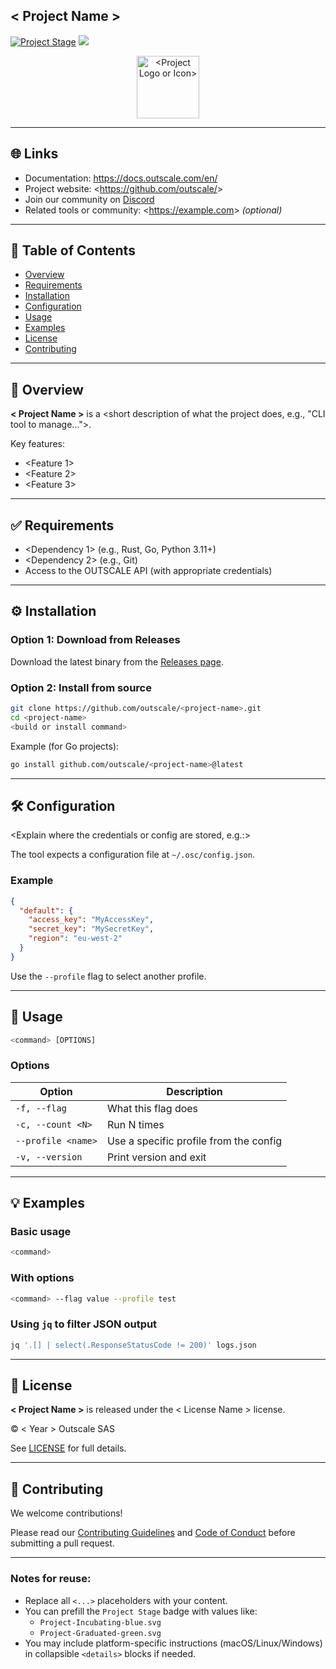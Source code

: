 ## **< Project Name >**

[![Project Stage](https://docs.outscale.com/fr/userguide/_images/Project-Sandbox-yellow.svg)](https://docs.outscale.com/en/userguide/Open-Source-Projects.html) [![](https://dcbadge.limes.pink/api/server/HUVtY5gT6s?style=flat&theme=default-inverted)](https://discord.gg/HUVtY5gT6s)

<p align="center">
  <img alt="<Project Logo or Icon>" src="<Logo URL or Placeholder>" width="100px">
</p>

---

## 🌐 Links

- Documentation: <https://docs.outscale.com/en/>
- Project website: <https://github.com/outscale/<project-name>>
- Join our community on [Discord](https://discord.gg/HUVtY5gT6s)
- Related tools or community: <<https://example.com>> *(optional)*

---

## 📄 Table of Contents

- [Overview](#-overview)
- [Requirements](#-requirements)
- [Installation](#-installation)
- [Configuration](#-configuration)
- [Usage](#-usage)
- [Examples](#-examples)
- [License](#-license)
- [Contributing](#-contributing)

---

## 🧭 Overview

**< Project Name >** is a <short description of what the project does, e.g., "CLI tool to manage...">.

Key features:
- <Feature 1>
- <Feature 2>
- <Feature 3>

---

## ✅ Requirements

- <Dependency 1> (e.g., Rust, Go, Python 3.11+)
- <Dependency 2> (e.g., Git)
- Access to the OUTSCALE API (with appropriate credentials)

---

## ⚙️ Installation

### Option 1: Download from Releases

Download the latest binary from the [Releases page](https://github.com/outscale/<project-name>/releases).

### Option 2: Install from source

```bash
git clone https://github.com/outscale/<project-name>.git
cd <project-name>
<build or install command>
````

Example (for Go projects):

```bash
go install github.com/outscale/<project-name>@latest
```

---

## 🛠 Configuration

\<Explain where the credentials or config are stored, e.g.:>

The tool expects a configuration file at `~/.osc/config.json`.

### Example

```json
{
  "default": {
    "access_key": "MyAccessKey",
    "secret_key": "MySecretKey",
    "region": "eu-west-2"
  }
}
```

Use the `--profile` flag to select another profile.

---

## 🚀 Usage

```bash
<command> [OPTIONS]
```

### Options

| Option             | Description                            |
| ------------------ | -------------------------------------- |
| `-f, --flag`       | What this flag does                    |
| `-c, --count <N>`  | Run N times                            |
| `--profile <name>` | Use a specific profile from the config |
| `-v, --version`    | Print version and exit                 |

---

## 💡 Examples

### Basic usage

```bash
<command>
```

### With options

```bash
<command> --flag value --profile test
```

### Using `jq` to filter JSON output

```bash
jq '.[] | select(.ResponseStatusCode != 200)' logs.json
```

---

## 📜 License

**< Project Name >** is released under the < License Name > license.

© < Year > Outscale SAS

See [LICENSE](./LICENSE) for full details.

---

## 🤝 Contributing

We welcome contributions!

Please read our [Contributing Guidelines](CONTRIBUTING.md) and [Code of Conduct](CODE_OF_CONDUCT.md) before submitting a pull request.

---

### Notes for reuse:
- Replace all `<...>` placeholders with your content.
- You can prefill the `Project Stage` badge with values like:
  - `Project-Incubating-blue.svg`
  - `Project-Graduated-green.svg`
- You may include platform-specific instructions (macOS/Linux/Windows) in collapsible `<details>` blocks if needed.
